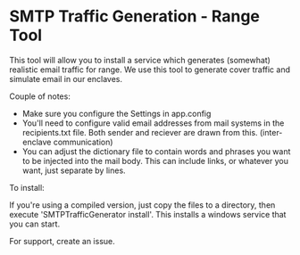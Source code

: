 # SMTP Traffic Generation - Range Tool

This tool will allow you to install a service which generates (somewhat) realistic email traffic for range. We use this tool to generate cover traffic and simulate email in our enclaves.

Couple of notes:

* Make sure you configure the Settings in app.config 
* You'll need to configure valid email addresses from mail systems in the recipients.txt file. Both sender and reciever are drawn from this. (inter-enclave communication)
* You can adjust the dictionary file to contain words and phrases you want to be injected into the mail body. This can include links, or whatever you want, just separate by lines.


To install:

If you're using a compiled version, just copy the files to a directory, then execute 'SMTPTrafficGenerator install'. This installs a windows service that you can start.


For support, create an issue.